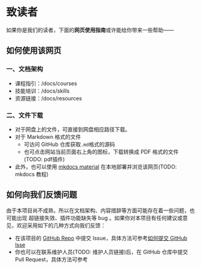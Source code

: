 # 致读者

如果你是我们的读者，下面的**网页使用指南**或许能给你带来一些帮助——

## 如何使用该网页
### 一、文档架构
* 课程指引：/docs/courses
* 技能培训：/docs/skills
* 资源链接：/docs/resources
### 二、文件下载
* 对于网盘上的文件，可直接到网盘相应路径下载。
* 对于 Markdown 格式的文件
  * 可访问 GitHub 仓库获取`.md`格式的源码
  * 也可点击网站当前页面右上角的图标，下载转换成 PDF 格式的文件(TODO: pdf插件)
* 此外，也可以使用 [mkdocs material](https://squidfunk.github.io/mkdocs-material/getting-started/) 在本地部署并浏览该网页(TODO: mkdocs 教程)

## 如何向我们反馈问题
由于本项目尚不成熟，所以在文档架构、内容措辞等方面可能存在着一些问题，也可能出现
超链接失效、插件功能缺失等 bug 。如果你对本项目有任何建议或意见，欢迎采用如下的几种方式向我们反馈：

* 在该项目的 [GitHub Repo](https://github.com/WeYoung-learn/WeYoung-learn.github.io) 中提交  Issue，具体方法可参考[如何提交 GitHub Isse](https://docs.github.com/en/issues)
* 你也可以在联系维护人员(TODO: 维护人员链接)后，在 GitHub 仓库中提交 Pull Request，具体方法可参考